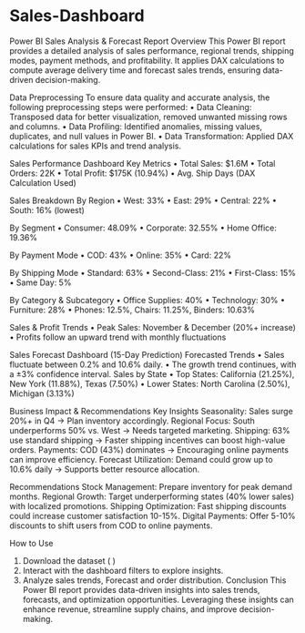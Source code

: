 # Sales-Dashboard
Power BI Sales Analysis & Forecast Report
Overview
This Power BI report provides a detailed analysis of sales performance, regional trends, shipping modes, payment methods, and profitability. It applies DAX calculations to compute average delivery time and forecast sales trends, ensuring data-driven decision-making.

Data Preprocessing 
To ensure data quality and accurate analysis, the following preprocessing steps were performed:
•	Data Cleaning: Transposed data for better visualization, removed unwanted missing rows and columns.
•	Data Profiling: Identified anomalies, missing values, duplicates, and null values in Power BI.
•	Data Transformation: Applied DAX calculations for sales KPIs and trend analysis.

 

Sales Performance Dashboard
Key Metrics
•	Total Sales: $1.6M
•	Total Orders: 22K
•	Total Profit: $175K (10.94%)
•	Avg. Ship Days (DAX Calculation Used)

Sales Breakdown
By Region
•	West: 33%
•	East: 29%
•	Central: 22%
•	South: 16% (lowest)

 

By Segment
•	Consumer: 48.09%
•	Corporate: 32.55%
•	Home Office: 19.36%
                 
By Payment Mode
•	COD: 43%
•	Online: 35%
•	Card: 22%

               

By Shipping Mode
•	Standard: 63%
•	Second-Class: 21%
•	First-Class: 15%
•	Same Day: 5%

                 

By Category & Subcategory
•	Office Supplies: 40%
•	Technology: 30%
•	Furniture: 28%
•	Phones: 12.5%, Chairs: 11.25%, Binders: 10.63%

              

Sales & Profit Trends
•	Peak Sales: November & December (20%+ increase)
•	Profits follow an upward trend with monthly fluctuations


 

Sales Forecast Dashboard (15-Day Prediction)
Forecasted Trends
•	Sales fluctuate between 0.2% and 10.6% daily.
•	The growth trend continues, with a ±3% confidence interval.
Sales by State
•	Top States: California (21.25%), New York (11.88%), Texas (7.50%)
•	Lower States: North Carolina (2.50%), Michigan (3.13%)

 

Business Impact & Recommendations
Key Insights
Seasonality: Sales surge 20%+ in Q4 → Plan inventory accordingly.
Regional Focus: South underperforms 50% vs. West → Needs targeted marketing.
Shipping: 63% use standard shipping → Faster shipping incentives can boost high-value orders.
Payments: COD (43%) dominates → Encouraging online payments can improve efficiency.
Forecast Utilization: Demand could grow up to 10.6% daily → Supports better resource allocation.

Recommendations
Stock Management: Prepare inventory for peak demand months.
Regional Growth: Target underperforming states (40% lower sales) with localized promotions.
Shipping Optimization: Fast shipping discounts could increase customer satisfaction 10-15%.
Digital Payments: Offer 5-10% discounts to shift users from COD to online payments.

How to Use
1.	Download the dataset (  )
2.	Interact with the dashboard filters to explore insights.
3.	Analyze sales trends, Forecast and order distribution.
Conclusion
This Power BI report provides data-driven insights into sales trends, forecasts, and optimization opportunities. Leveraging these insights can enhance revenue, streamline supply chains, and improve decision-making.

